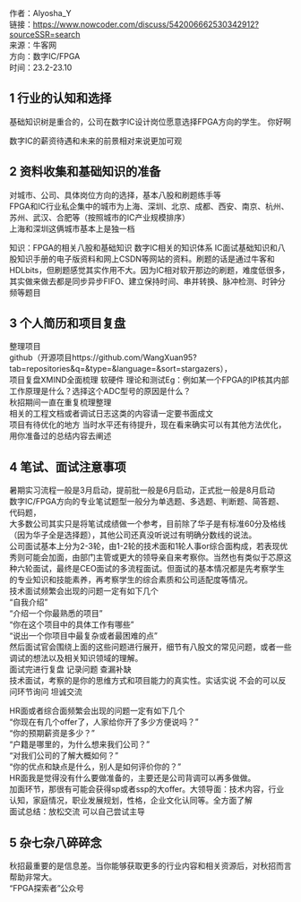 作者：Alyosha_Y  
链接：https://www.nowcoder.com/discuss/542006662530342912?sourceSSR=search  
来源：牛客网  
方向：数字IC/FPGA  
时间：23.2-23.10  


## 1 行业的认知和选择
基础知识树是重合的，公司在数字IC设计岗位愿意选择FPGA方向的学生。 你好啊


 
数字IC的薪资待遇和未来的前景相对来说更加可观  

## 2 资料收集和基础知识的准备
对城市、公司、具体岗位方向的选择，基本八股和刷题练手等  
FPGA和IC行业私企集中的城市为上海、深圳、北京、成都、西安、南京、杭州、苏州、武汉、合肥等（按照城市的IC产业规模排序）  
上海和深圳这俩城市基本上是独一档  

知识：FPGA的相关八股和基础知识 数字IC相关的知识体系  IC面试基础知识和八股知识手册的电子版资料和网上CSDN等网站的资料。刷题的话是通过牛客和HDLbits，但刷题感觉其实作用不大。因为IC相对软开那边的刷题，难度低很多，其实做来做去都是同步异步FIFO、建立保持时间、串并转换、脉冲检测、时钟分频等题目  

## 3 个人简历和项目复盘
整理项目  
github（开源项目https://github.com/WangXuan95?tab=repositories&q=&type=&language=&sort=stargazers），  
项目复盘XMIND全面梳理 软硬件 理论和测试Eg：例如某一个FPGA的IP核其内部工作原理是什么？选择这个ADC型号的原因是什么？  
秋招期间一直在重复梳理整理  
相关的工程文档或者调试日志这类的内容请一定要书面成文  
项目有待优化的地方  当时水平还有待提升，现在看来确实可以有其他方法优化，用你准备过的总结内容去阐述  

## 4 笔试、面试注意事项
暑期实习流程一般是3月启动，提前批一般是6月启动，正式批一般是8月启动  
数字IC/FPGA方向的专业笔试题型一般分为单选题、多选题、判断题、简答题、代码题，  
大多数公司其实只是将笔试成绩做一个参考，目前除了华子是有标准60分及格线（因为华子全是选择题），其他公司还真没听说过有明确分数线的说法。  
公司面试基本上分为2-3轮，由1-2轮的技术面和1轮人事or综合面构成，若表现优秀则可能会加面，由部门主管或更大的领导亲自来考察你。当然也有类似于芯原这种六轮面试，最终是CEO面试的多流程面试。但面试的基本情况都是先考察学生的专业知识和技能素养，再考察学生的综合素质和公司适配度等情况。  
技术面试频繁会出现的问题一定有如下几个  
“自我介绍”  
“介绍一个你最熟悉的项目”  
“你在这个项目中的具体工作有哪些”  
“说出一个你项目中最复杂或者最困难的点”  
然后面试官会围绕上面的这些问题进行展开，细节有八股文的常见问题，或者一些调试的想法以及相关知识领域的理解。  
面试完进行复盘  记录问题  查漏补缺  
技术面试，考察的是你的思维方式和项目能力的真实性。实话实说 不会的可以反问环节询问  坦诚交流  

HR面或者综合面频繁会出现的问题一定有如下几个  
“你现在有几个offer了，人家给你开了多少方便说吗？”  
“你的预期薪资是多少？”  
“户籍是哪里的，为什么想来我们公司？”  
“对我们公司的了解大概如何？”  
“你的优点和缺点是什么，别人是如何评价你的？”  
HR面我是觉得没有什么要做准备的，主要还是公司背调可以再多做做。  
加面环节，那很有可能会获得sp或者ssp的大offer。大领导面：技术内容，行业认知，家庭情况，职业发展规划，性格，企业文化认同等。全方面了解  
面试总结：放松交流 可以自己尝试主导  

## 5 杂七杂八碎碎念
秋招最重要的是信息差。当你能够获取更多的行业内容和相关资源后，对秋招而言帮助非常大。   
“FPGA探索者”公众号  

